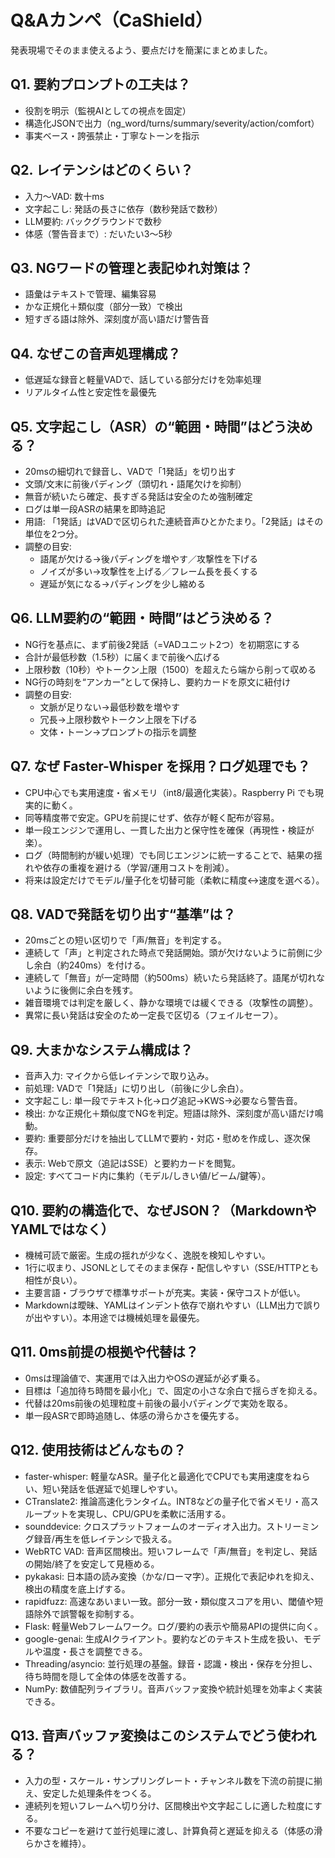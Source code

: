 # Q&Aカンペ（CaShield）

発表現場でそのまま使えるよう、要点だけを簡潔にまとめました。

## Q1. 要約プロンプトの工夫は？
- 役割を明示（監視AIとしての視点を固定）
- 構造化JSONで出力（ng_word/turns/summary/severity/action/comfort）
- 事実ベース・誇張禁止・丁寧なトーンを指示

## Q2. レイテンシはどのくらい？
- 入力〜VAD: 数十ms
- 文字起こし: 発話の長さに依存（数秒発話で数秒）
- LLM要約: バックグラウンドで数秒
- 体感（警告音まで）: だいたい3〜5秒

## Q3. NGワードの管理と表記ゆれ対策は？
- 語彙はテキストで管理、編集容易
- かな正規化＋類似度（部分一致）で検出
- 短すぎる語は除外、深刻度が高い語だけ警告音

## Q4. なぜこの音声処理構成？
- 低遅延な録音と軽量VADで、話している部分だけを効率処理
- リアルタイム性と安定性を最優先

## Q5. 文字起こし（ASR）の“範囲・時間”はどう決める？
- 20msの細切れで録音し、VADで「1発話」を切り出す
- 文頭/文末に前後パディング（頭切れ・語尾欠けを抑制）
- 無音が続いたら確定、長すぎる発話は安全のため強制確定
- ログは単一段ASRの結果を即時追記
- 用語: 「1発話」はVADで区切られた連続音声ひとかたまり。「2発話」はその単位を2つ分。
- 調整の目安:
  - 語尾が欠ける→後パディングを増やす／攻撃性を下げる
  - ノイズが多い→攻撃性を上げる／フレーム長を長くする
  - 遅延が気になる→パディングを少し縮める

## Q6. LLM要約の“範囲・時間”はどう決める？
- NG行を基点に、まず前後2発話（=VADユニット2つ）を初期窓にする
- 合計が最低秒数（1.5秒）に届くまで前後へ広げる
- 上限秒数（10秒）やトークン上限（1500）を超えたら端から削って収める
- NG行の時刻を“アンカー”として保持し、要約カードを原文に紐付け
- 調整の目安:
  - 文脈が足りない→最低秒数を増やす
  - 冗長→上限秒数やトークン上限を下げる
  - 文体・トーン→プロンプトの指示を調整

## Q7. なぜ Faster-Whisper を採用？ログ処理でも？
- CPU中心でも実用速度・省メモリ（int8/最適化実装）。Raspberry Pi でも現実的に動く。
- 同等精度帯で安定。GPUを前提にせず、依存が軽く配布が容易。
- 単一段エンジンで運用し、一貫した出力と保守性を確保（再現性・検証が楽）。
- ログ（時間制約が緩い処理）でも同じエンジンに統一することで、結果の揺れや依存の重複を避ける（学習/運用コストを削減）。
- 将来は設定だけでモデル/量子化を切替可能（柔軟に精度↔速度を選べる）。

## Q8. VADで発話を切り出す“基準”は？
- 20msごとの短い区切りで「声/無音」を判定する。
- 連続して「声」と判定された時点で発話開始。頭が欠けないように前側に少し余白（約240ms）を付ける。
- 連続して「無音」が一定時間（約500ms）続いたら発話終了。語尾が切れないように後側に余白を残す。
- 雑音環境では判定を厳しく、静かな環境では緩くできる（攻撃性の調整）。
- 異常に長い発話は安全のため一定長で区切る（フェイルセーフ）。

## Q9. 大まかなシステム構成は？
- 音声入力: マイクから低レイテンシで取り込み。
- 前処理: VADで「1発話」に切り出し（前後に少し余白）。
- 文字起こし: 単一段でテキスト化→ログ追記→KWS→必要なら警告音。
- 検出: かな正規化＋類似度でNGを判定。短語は除外、深刻度が高い語だけ鳴動。
- 要約: 重要部分だけを抽出してLLMで要約・対応・慰めを作成し、逐次保存。
- 表示: Webで原文（追記はSSE）と要約カードを閲覧。
- 設定: すべてコード内に集約（モデル/しきい値/ビーム/鍵等）。

## Q10. 要約の構造化で、なぜJSON？（MarkdownやYAMLではなく）
- 機械可読で厳密。生成の揺れが少なく、逸脱を検知しやすい。
- 1行に収まり、JSONLとしてそのまま保存・配信しやすい（SSE/HTTPとも相性が良い）。
- 主要言語・ブラウザで標準サポートが充実。実装・保守コストが低い。
- Markdownは曖昧、YAMLはインデント依存で崩れやすい（LLM出力で誤りが出やすい）。本用途では機械処理を最優先。

## Q11. 0ms前提の根拠や代替は？
- 0msは理論値で、実運用では入出力やOSの遅延が必ず乗る。
- 目標は「追加待ち時間を最小化」で、固定の小さな余白で揺らぎを抑える。
- 代替は20ms前後の処理粒度＋前後の最小パディングで実効を取る。
- 単一段ASRで即時追随し、体感の滑らかさを優先する。

## Q12. 使用技術はどんなもの？
- faster-whisper: 軽量なASR。量子化と最適化でCPUでも実用速度をねらい、短い発話を低遅延で処理しやすい。
- CTranslate2: 推論高速化ランタイム。INT8などの量子化で省メモリ・高スループットを実現し、CPU/GPUを柔軟に活用する。
- sounddevice: クロスプラットフォームのオーディオ入出力。ストリーミング録音/再生を低レイテンシで扱える。
- WebRTC VAD: 音声区間検出。短いフレームで「声/無音」を判定し、発話の開始/終了を安定して見極める。
- pykakasi: 日本語の読み変換（かな/ローマ字）。正規化で表記ゆれを抑え、検出の精度を底上げする。
- rapidfuzz: 高速なあいまい一致。部分一致・類似度スコアを用い、閾値や短語除外で誤警報を抑制する。
- Flask: 軽量Webフレームワーク。ログ/要約の表示や簡易APIの提供に向く。
- google-genai: 生成AIクライアント。要約などのテキスト生成を扱い、モデルや温度・長さを調整できる。
- Threading/asyncio: 並行処理の基盤。録音・認識・検出・保存を分担し、待ち時間を隠して全体の体感を改善する。
- NumPy: 数値配列ライブラリ。音声バッファ変換や統計処理を効率よく実装できる。

## Q13. 音声バッファ変換はこのシステムでどう使われる？
- 入力の型・スケール・サンプリングレート・チャンネル数を下流の前提に揃え、安定した処理条件をつくる。
- 連続列を短いフレームへ切り分け、区間検出や文字起こしに適した粒度にする。
- 不要なコピーを避けて並行処理に渡し、計算負荷と遅延を抑える（体感の滑らかさを維持）。
